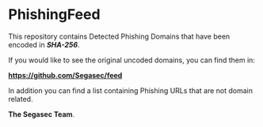 # PhishingFeed
This repository contains Detected Phishing Domains that have been encoded in _**SHA-256**_.

If you would like to see the original uncoded domains, you can find them in:

**https://github.com/Segasec/feed**

In addition you can find a list containing Phishing URLs that are not domain related.

**The Segasec Team**. 
